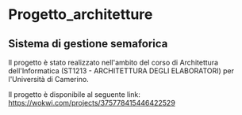 # Progetto_architetture
## Sistema di gestione semaforica
Il progetto è stato realizzato nell'ambito del corso di Architettura dell'Informatica (ST1213 - ARCHITETTURA DEGLI ELABORATORI) per l'Università di Camerino.

Il progetto è disponibile al seguente link: https://wokwi.com/projects/375778415446422529

